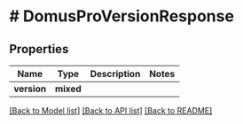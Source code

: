 # # DomusProVersionResponse

## Properties

Name | Type | Description | Notes
------------ | ------------- | ------------- | -------------
**version** | **mixed** |  |

[[Back to Model list]](../../README.md#models) [[Back to API list]](../../README.md#endpoints) [[Back to README]](../../README.md)
